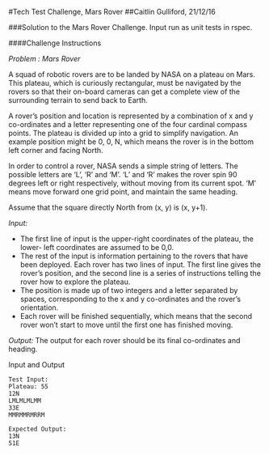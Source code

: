 #Tech Test Challenge, Mars Rover
##Caitlin Gulliford, 21/12/16

###Solution to the Mars Rover Challenge. Input run as unit tests in rspec.

####Challenge Instructions

*Problem : Mars Rover*

A squad of robotic rovers are to be landed by NASA on a plateau on Mars. This plateau, which is curiously rectangular, must be navigated by the rovers so that their on-board cameras can get a complete view of the surrounding terrain to send back to Earth.

A rover’s position and location is represented by a combination of x and y co-ordinates and a letter representing one of the four cardinal compass points. The plateau is divided up into a grid to simplify navigation. An example position might be 0, 0, N, which means the rover is in the bottom left corner and facing North.

In order to control a rover, NASA sends a simple string of letters. The possible letters are ‘L’, ‘R’ and ‘M’. ‘L’ and ‘R’ makes the rover spin 90 degrees left or right respectively, without moving from its current spot. ‘M’ means move forward one grid point, and maintain the same heading.

Assume that the square directly North from (x, y) is (x, y+1).

*Input:*
+ The first line of input is the upper-right coordinates of the plateau, the lower- left coordinates are assumed to be 0,0.
+ The rest of the input is information pertaining to the rovers that have been deployed. Each rover has two lines of input. The first line gives the rover’s position, and the second line is a series of instructions telling the rover how to explore the plateau.
+ The position is made up of two integers and a letter separated by spaces, corresponding to the x and y co-ordinates and the rover’s orientation.
+ Each rover will be finished sequentially, which means that the second rover won’t start to move until the first one has finished moving.

*Output:* The output for each rover should be its final co-ordinates and heading.

Input and Output
~~~~
Test Input:
Plateau: 55
12N
LMLMLMLMM
33E
MMRMMRMRRM

Expected Output:
13N
51E
~~~~
